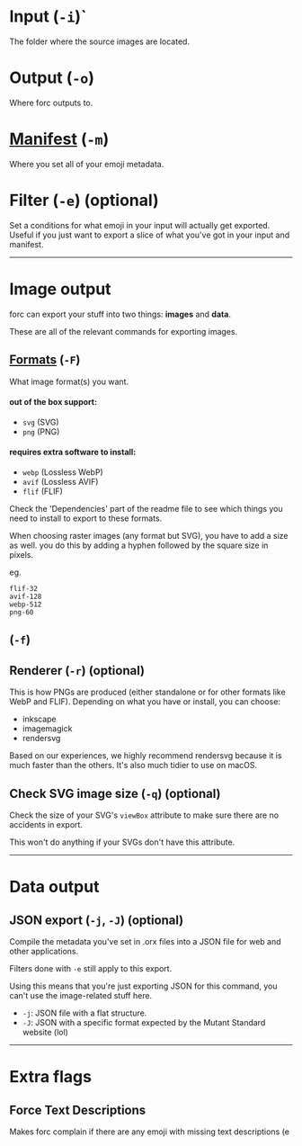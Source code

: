 
# Input (`-i`)`

The folder where the source images are located.

# Output (`-o`)

Where forc outputs to.

# [Manifest](manifest.md) (`-m`)

Where you set all of your emoji metadata.



# Filter (`-e`) (optional)

Set a conditions for what emoji in your input will actually get exported. Useful if you just want to export a slice of what you've got in your input and manifest.


----

# Image output

forc can export your stuff into two things: **images** and **data**.

These are all of the relevant commands for exporting images.

## [Formats](formats.md) (`-F`)

What image format(s) you want.

#### out of the box support:

- `svg` (SVG)
- `png` (PNG)

#### requires extra software to install:

- `webp` (Lossless WebP)
- `avif` (Lossless AVIF)
- `flif` (FLIF)

Check the 'Dependencies' part of the readme file to see which things you need to install to export to these formats.

When choosing raster images (any format but SVG), you have to add a size as well. you do this by adding a hyphen followed by the square size in pixels.

eg.

```
flif-32
avif-128
webp-512
png-60
```


## (`-f`)

## Renderer (`-r`) (optional)

This is how PNGs are produced (either standalone or for other formats like WebP and FLIF).
Depending on what you have or install, you can choose:
- inkscape
- imagemagick
- rendersvg

Based on our experiences, we highly recommend rendersvg because it is much faster than the others.
It's also much tidier to use on macOS.

## Check SVG image size (`-q`) (optional)

Check the size of your SVG's `viewBox` attribute to make sure there are no accidents in export.

This won't do anything if your SVGs don't have this attribute.

-----

# Data output

## JSON export (`-j`, `-J`) (optional)

Compile the metadata you've set in .orx files into a JSON file for web and other applications.

Filters done with `-e` still apply to this export.

Using this means that you're just exporting JSON for this command, you can't use the image-related stuff here.

- `-j`: JSON file with a flat structure.
- `-J`: JSON with a specific format expected by the Mutant Standard website (lol)

----

# Extra flags

## Force Text Descriptions

Makes forc complain if there are any emoji with missing text descriptions (e
